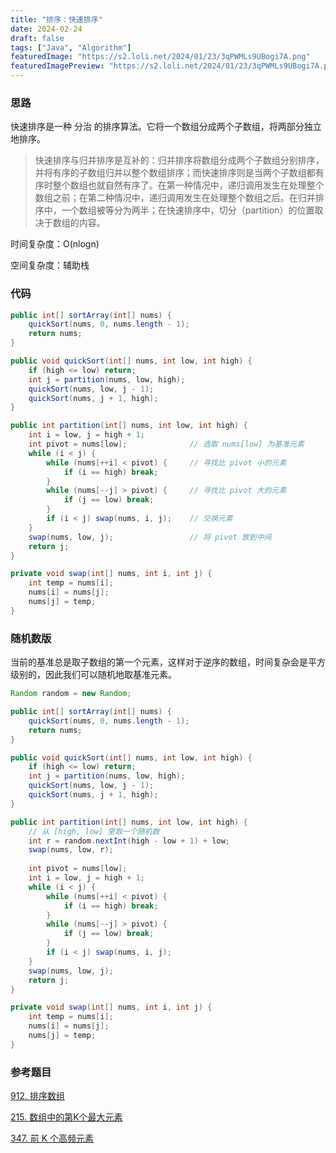 ```yaml
---
title: "排序：快速排序"
date: 2024-02-24
draft: false
tags: ["Java", "Algorithm"]
featuredImage: "https://s2.loli.net/2024/01/23/3qPWMLs9UBogi7A.png"
featuredImagePreview: "https://s2.loli.net/2024/01/23/3qPWMLs9UBogi7A.png"
---
```


### 思路

快速排序是一种 分治 的排序算法。它将一个数组分成两个子数组，将两部分独立地排序。

> 快速排序与归并排序是互补的：归并排序将数组分成两个子数组分别排序，并将有序的子数组归并以整个数组排序；而快速排序则是当两个子数组都有序时整个数组也就自然有序了。在第一种情况中，递归调用发生在处理整个数组之前；在第二种情况中，递归调用发生在处理整个数组之后。在归并排序中，一个数组被等分为两半；在快速排序中，切分（partition）的位置取决于数组的内容。

时间复杂度：O(nlogn)

空间复杂度：辅助栈

### 代码

```java
public int[] sortArray(int[] nums) {
    quickSort(nums, 0, nums.length - 1);
    return nums;
}

public void quickSort(int[] nums, int low, int high) {
    if (high <= low) return;
    int j = partition(nums, low, high);
    quickSort(nums, low, j - 1);
    quickSort(nums, j + 1, high);
}

public int partition(int[] nums, int low, int high) {
    int i = low, j = high + 1;
    int pivot = nums[low];				// 选取 nums[low] 为基准元素
    while (i < j) {
        while (nums[++i] < pivot) { 	// 寻找比 pivot 小的元素
            if (i == high) break;
        }
        while (nums[--j] > pivot) { 	// 寻找比 pivot 大的元素
            if (j == low) break;
        }
        if (i < j) swap(nums, i, j);	// 交换元素
    }
    swap(nums, low, j);					// 将 pivot 放到中间
    return j;
}

private void swap(int[] nums, int i, int j) {
    int temp = nums[i];
    nums[i] = nums[j];
    nums[j] = temp;
}
```

### 随机数版

当前的基准总是取子数组的第一个元素，这样对于逆序的数组，时间复杂会是平方级别的，因此我们可以随机地取基准元素。

```java
Random random = new Random;

public int[] sortArray(int[] nums) {
    quickSort(nums, 0, nums.length - 1);
    return nums;
}

public void quickSort(int[] nums, int low, int high) {
    if (high <= low) return;
    int j = partition(nums, low, high);
    quickSort(nums, low, j - 1);
    quickSort(nums, j + 1, high);
}

public int partition(int[] nums, int low, int high) {
    // 从 [high, low] 里取一个随机数
    int r = random.nextInt(high - low + 1) + low;
    swap(nums, low, r);
    
    int pivot = nums[low];
    int i = low, j = high + 1;				
    while (i < j) {
        while (nums[++i] < pivot) { 	
            if (i == high) break;
        }
        while (nums[--j] > pivot) { 	
            if (j == low) break;
        }
        if (i < j) swap(nums, i, j);	
    }
    swap(nums, low, j);					
    return j;
}

private void swap(int[] nums, int i, int j) {
    int temp = nums[i];
    nums[i] = nums[j];
    nums[j] = temp;
}
```

### 参考题目

[912. 排序数组](https://leetcode.cn/problems/sort-an-array/)

[215. 数组中的第K个最大元素](https://leetcode.cn/problems/kth-largest-element-in-an-array/)

[347. 前 K 个高频元素](https://leetcode.cn/problems/top-k-frequent-elements/)
